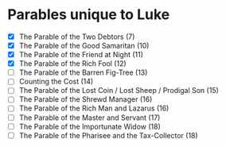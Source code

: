 # Parables unique to Luke

- [x] The Parable of the Two Debtors (7)
- [x] The Parable of the Good Samaritan (10)
- [x] The Parable of the Friend at Night (11)
- [x] The Parable of the Rich Fool (12)
- [ ] The Parable of the Barren Fig-Tree (13)
- [ ] Counting the Cost (14)
- [ ] The Parable of the Lost Coin / Lost Sheep / Prodigal Son (15)
- [ ] The Parable of the Shrewd Manager (16)
- [ ] The Parable of the Rich Man and Lazarus (16)
- [ ] The Parable of the Master and Servant (17)
- [ ] The Parable of the Importunate Widow (18)
- [ ] The Parable of the Pharisee and the Tax-Collector (18)
